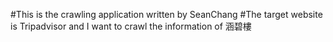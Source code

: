 #This is the crawling application written by SeanChang
#The target website is Tripadvisor and I want to crawl the information of 涵碧樓
